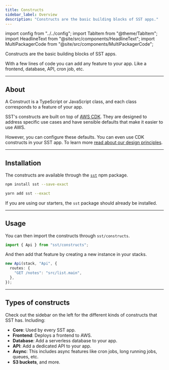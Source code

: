 ```yaml
---
title: Constructs
sidebar_label: Overview
description: "Constructs are the basic building blocks of SST apps."
---
```


import config from "../../config";
import TabItem from "@theme/TabItem";
import HeadlineText from "@site/src/components/HeadlineText";
import MultiPackagerCode from "@site/src/components/MultiPackagerCode";

<HeadlineText>

Constructs are the basic building blocks of SST apps.

</HeadlineText>

With a few lines of code you can add any feature to your app. Like a frontend, database, API, cron job, etc.

---

## About

A Construct is a TypeScript or JavaScript class, and each class corresponds to a feature of your app.

SST's constructs are built on top of [AWS CDK](https://aws.amazon.com/cdk/). They are designed to address specific use cases and have sensible defaults that make it easier to use AWS.

However, you can configure these defaults. You can even use CDK constructs in your SST app. To learn more [read about our design principles](../design-principles.md#progressive-disclosure).

---

## Installation

The constructs are available through the [`sst`](../packages/sst.md) npm package.

<MultiPackagerCode>
<TabItem value="npm">

```bash
npm install sst --save-exact
```

</TabItem>
<TabItem value="yarn">

```bash
yarn add sst --exact
```

</TabItem>
</MultiPackagerCode>

If you are using our starters, the `sst` package should already be installed.

---

## Usage

You can then import the constructs through `sst/constructs`.

```ts
import { Api } from "sst/constructs";
```

And then add that feature by creating a new instance in your stacks.

```ts
new Api(stack, "Api", {
  routes: {
    "GET /notes": "src/list.main",
  },
});
```

---

## Types of constructs

Check out the sidebar on the left for the different kinds of constructs that SST has. Including:

- **Core**: Used by every SST app.
- **Frontend**: Deploys a frontend to AWS.
- **Database**: Add a serverless database to your app.
- **API**: Add a dedicated API to your app.
- **Async**: This includes async features like cron jobs, long running jobs, queues, etc.
- **S3 buckets**, and more.
